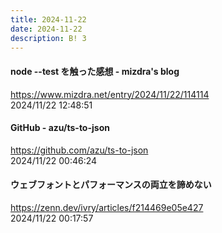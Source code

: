 ```yaml
---
title: 2024-11-22
date: 2024-11-22
description: B! 3
---
```


#### node --test を触った感想 - mizdra's blog
https://www.mizdra.net/entry/2024/11/22/114114<br>
2024/11/22 12:48:51<br>


#### GitHub - azu/ts-to-json
https://github.com/azu/ts-to-json<br>
2024/11/22 00:46:24<br>


#### ウェブフォントとパフォーマンスの両立を諦めない
https://zenn.dev/ivry/articles/f214469e05e427<br>
2024/11/22 00:17:57<br>


